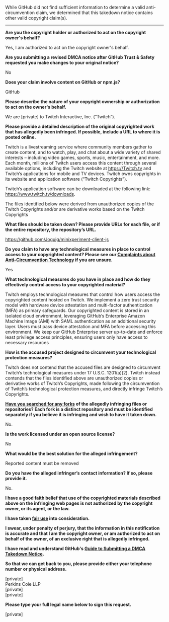 While GitHub did not find sufficient information to determine a valid anti-circumvention claim, we determined that this takedown notice contains other valid copyright claim(s).

---

**Are you the copyright holder or authorized to act on the copyright owner's behalf?**

Yes, I am authorized to act on the copyright owner's behalf.

**Are you submitting a revised DMCA notice after GitHub Trust & Safety requested you make changes to your original notice?**

No

**Does your claim involve content on GitHub or npm.js?**

GitHub

**Please describe the nature of your copyright ownership or authorization to act on the owner's behalf.**

We are [private] to Twitch Interactive, Inc. (“Twitch”).

**Please provide a detailed description of the original copyrighted work that has allegedly been infringed. If possible, include a URL to where it is posted online.**

Twitch is a livestreaming service where community members gather to create content, and to watch, play, and chat about a wide variety of shared interests – including video games, sports, music, entertainment, and more. Each month, millions of Twitch users access this content through several available options, including the Twitch website at https://Twitch.tv and Twitch’s applications for mobile and TV devices. Twitch owns copyrights in its website and application software (“Twitch Copyrights”).

Twitch’s application software can be downloaded at the following link: https://www.twitch.tv/downloads.

The files identified below were derived from unauthorized copies of the Twitch Copyrights and/or are derivative works based on the Twitch Copyrights

**What files should be taken down? Please provide URLs for each file, or if the entire repository, the repository’s URL.**

https://github.com/Joguig/minixperiment-client-js

**Do you claim to have any technological measures in place to control access to your copyrighted content? Please see our <a href="https://docs.github.com/articles/guide-to-submitting-a-dmca-takedown-notice#complaints-about-anti-circumvention-technology">Complaints about Anti-Circumvention Technology</a> if you are unsure.**

Yes

**What technological measures do you have in place and how do they effectively control access to your copyrighted material?**

Twitch employs technological measures that control how users access the copyrighted content hosted on Twitch. We implement a zero trust security model with hardware device attestation and multi-factor authentication (MFA) as primary safeguards. Our copyrighted content is stored in an isolated cloud environment, leveraging GitHub’s Enterprise Amazon Machine Image (AMI) with SAML authentication as an additional security layer. Users must pass device attestation and MFA before accessing this environment. We keep our GitHub Enterprise server up-to-date and enforce least privilege access principles, ensuring users only have access to necessary resources

**How is the accused project designed to circumvent your technological protection measures?**

Twitch does not contend that the accused files are designed to circumvent Twitch’s technological measures under 17 U.S.C. 1201(a)(2). Twitch instead contends that the files identified above are unauthorized copies or derivative works of Twitch’s Copyrights, made following the circumvention of Twitch’s technological protection measures, and directly infringe Twitch’s Copyrights.

**<a href="https://docs.github.com/articles/dmca-takedown-policy#b-what-about-forks-or-whats-a-fork">Have you searched for any forks</a> of the allegedly infringing files or repositories? Each fork is a distinct repository and must be identified separately if you believe it is infringing and wish to have it taken down.**

No.

**Is the work licensed under an open source license?**

No

**What would be the best solution for the alleged infringement?**

Reported content must be removed

**Do you have the alleged infringer’s contact information? If so, please provide it.**

No.

**I have a good faith belief that use of the copyrighted materials described above on the infringing web pages is not authorized by the copyright owner, or its agent, or the law.**

**I have taken <a href="https://www.lumendatabase.org/topics/22">fair use</a> into consideration.**

**I swear, under penalty of perjury, that the information in this notification is accurate and that I am the copyright owner, or am authorized to act on behalf of the owner, of an exclusive right that is allegedly infringed.**

**I have read and understand GitHub's <a href="https://docs.github.com/articles/guide-to-submitting-a-dmca-takedown-notice/">Guide to Submitting a DMCA Takedown Notice</a>.**

**So that we can get back to you, please provide either your telephone number or physical address.**

[private]  
Perkins Coie LLP  
[private]  
[private]  

**Please type your full legal name below to sign this request.**

[private]  
